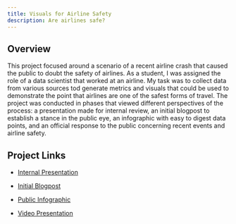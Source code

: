 ```yaml
---
title: Visuals for Airline Safety
description: Are airlines safe?
---
```


## Overview
This project focused around a scenario of a recent airline crash that caused the public to doubt the safety of airlines. As a student, I was assigned the role of a data scientist that worked at an airline. My task was to collect data from various sources tod generate metrics and visuals that could be used to demonstrate the point that airlines are one of the safest forms of travel. The project was conducted in phases that viewed different perspectives of the process: a presentation made for internal review, an initial blogpost to establish a stance in the public eye, an infographic with easy to digest data points, and an official response to the public concerning recent events and airline safety. 

## Project Links

* <a href="../materials/air_safety/Airline_Metrics.pdf" target="_blank">Internal Presentation</a>

* <a href="../materials/air_safety/4.3 Blogpost.pdf" target="_blank">Initial Blogpost</a>

* <a href="../materials/air_safety/5.3 Infographic.pdf" target="_blank">Public Infographic</a>

* <a href="../materials/air_safety/6.3 Submission.mp4" target="_blank">Video Presentation</a>
